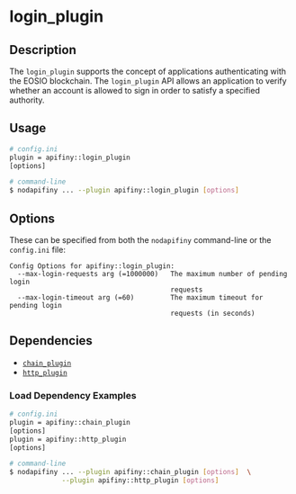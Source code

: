 # login_plugin

## Description

The `login_plugin` supports the concept of applications authenticating with the EOSIO blockchain. The `login_plugin` API allows an application to verify whether an account is allowed to sign in order to satisfy a specified authority.

## Usage

```sh
# config.ini
plugin = apifiny::login_plugin
[options]

# command-line
$ nodapifiny ... --plugin apifiny::login_plugin [options]
```

## Options

These can be specified from both the `nodapifiny` command-line or the `config.ini` file:

```console
Config Options for apifiny::login_plugin:
  --max-login-requests arg (=1000000)   The maximum number of pending login 
                                        requests
  --max-login-timeout arg (=60)         The maximum timeout for pending login 
                                        requests (in seconds)
```

## Dependencies

* [`chain_plugin`](../chain_plugin/index.md)
* [`http_plugin`](../http_plugin/index.md)

### Load Dependency Examples

```sh
# config.ini
plugin = apifiny::chain_plugin
[options]
plugin = apifiny::http_plugin
[options]

# command-line
$ nodapifiny ... --plugin apifiny::chain_plugin [options]  \
             --plugin apifiny::http_plugin [options]
```
